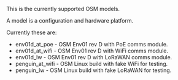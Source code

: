 This is the currently supported OSM models.

A model is a configuration and hardware platform.

Currently these are:

* env01d_at_poe - OSM Env01 rev D with PoE comms module.
* env01d_at_wifi - OSM Env01 rev D with WiFi comms module.
* env01d_lw - OSM Env01 rev D with LoRaWAN comms module.
* penguin_at_wifi - OSM Linux build with fake WiFi for testing.
* penguin_lw - OSM Linux build with fake LoRaWAN for testing.
